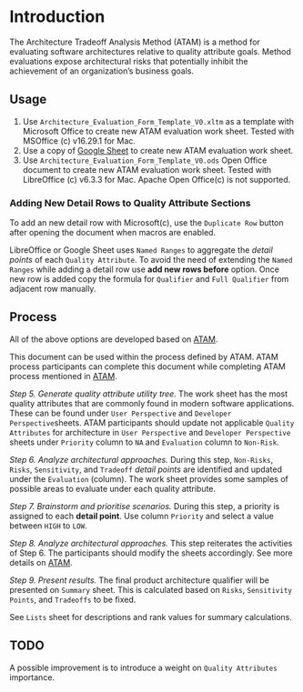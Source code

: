 # Introduction

The Architecture Tradeoff Analysis Method (ATAM) is a method for evaluating software architectures relative to quality attribute goals.
Method evaluations expose architectural risks that potentially inhibit the achievement of an organization’s business goals.

## Usage

1. Use `Architecture_Evaluation_Form_Template_V0.xltm` as a template with Microsoft Office to create new ATAM evaluation work sheet. Tested with MSOffice (c) v16.29.1 for Mac.
2. Use a copy of [Google Sheet](https://drive.google.com/file/d/1csupqoVZB6Gs2Uv4THGreZeTOnarG4KO/view?usp=sharing) to create new ATAM evaluation work sheet.
3. Use `Architecture_Evaluation_Form_Template_V0.ods` Open Office document to create new ATAM evaluation work sheet. Tested with LibreOffice (c) v6.3.3 for Mac. Apache Open Office(c) is not supported.

### Adding New Detail Rows to Quality Attribute Sections

To add an new detail row with Microsoft(c), use the `Duplicate Row` button after opening the document when macros are enabled.

LibreOffice or Google Sheet uses `Named Ranges` to aggregate the *detail points* of each `Quality Attribute`. To avoid the need of extending the `Named Ranges` while adding a detail row use **add new rows before** option. Once new row is added copy the formula for `Qualifier` and `Full Qualifier` from adjacent row manually.

## Process

All of the above options are developed based on [ATAM](https://resources.sei.cmu.edu/library/asset-view.cfm?assetid=513908).

This document can be used within the process defined by ATAM. ATAM process participants can complete this document while completing ATAM process mentioned in [ATAM](https://resources.sei.cmu.edu/library/asset-view.cfm?assetid=513908).

_Step 5. Generate quality attribute utility tree._ The work sheet has the most quality attributes that are commonly found in modern software applications. These can be found under `User Perspective` and `Developer Perspective`sheets. ATAM participants should update not applicable `Quality Attributes` for architecture in `User Perspective` and `Developer Perspective` sheets under `Priority` column to `NA` and `Evaluation` column to `Non-Risk`.

_Step 6. Analyze architectural approaches._ During this step, `Non-Risks`, `Risks`, `Sensitivity`, and `Tradeoff` *detail points* are identified and updated under the `Evaluation` (column). The work sheet provides some samples of possible areas to evaluate under each quality attribute.

_Step 7. Brainstorm and prioritise scenarios._ During this step, a priority is assigned to each **detail point**. Use column `Priority` and select a value between `HIGH` to `LOW`.

_Step 8. Analyze architectural approaches._ This step reiterates the activities of Step 6. The participants should modify the sheets accordingly. See more details on [ATAM](https://resources.sei.cmu.edu/library/asset-view.cfm?assetid=513908).

_Step 9. Present results._ The final product architecture qualifier will be presented on `Summary` sheet. This is calculated based on `Risks`, `Sensitivity Points`, and `Tradeoffs` to be fixed.

See `Lists` sheet for descriptions and rank values for summary calculations.

## TODO

A possible improvement is to introduce a weight on `Quality Attributes` importance.
